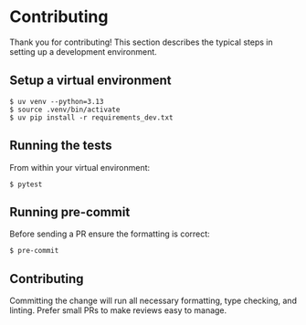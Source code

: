 # Contributing

Thank you for contributing! This section describes the typical steps in
setting up a development environment.

## Setup a virtual environment

```
$ uv venv --python=3.13
$ source .venv/bin/activate
$ uv pip install -r requirements_dev.txt
```

## Running the tests

From within your virtual environment:

```
$ pytest
```

## Running pre-commit

Before sending a PR ensure the formatting is correct:

```
$ pre-commit
```

## Contributing

Committing the change will run all necessary formatting, type checking, and
linting. Prefer small PRs to make reviews easy to manage.
